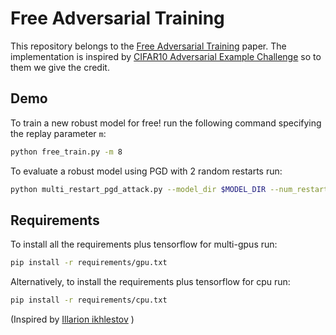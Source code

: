 # Free Adversarial Training 
This repository belongs to the [Free Adversarial Training](http://arxiv.org/ "Free Adversarial Training") paper.
The implementation is inspired by [CIFAR10 Adversarial Example Challenge](https://github.com/MadryLab/cifar10_challenge "Madry's CIFAR10 Challenge") so to them we give the credit.


## Demo
To train a new robust model for free! run the following command specifying the replay parameter `m`:

```bash
python free_train.py -m 8
```

To evaluate a robust model using PGD with 2 random restarts run:

```bash
python multi_restart_pgd_attack.py --model_dir $MODEL_DIR --num_restarts 2
```


## Requirements 
To install all the requirements plus tensorflow for multi-gpus run: 
```bash
pip install -r requirements/gpu.txt
```

Alternatively, to install the requirements plus tensorflow for cpu run: 
```bash
pip install -r requirements/cpu.txt
```
(Inspired by [Illarion ikhlestov](https://github.com/ikhlestov/vision_networks "Densenet Implementation") ) 
